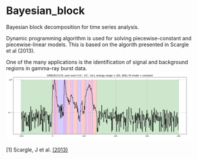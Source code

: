 # Bayesian_block
Bayesian block decomposition for time series analysis.

Dynamic programming algorithm is used for solving
piecewise-constant and piecewise-linear models.
This is based on the algorith presented in Scargle
et al (2013).

One of the many applications is the identification 
of signal and background regions in gamma-ray burst data.
![image](/images/light_curve.png)


[1] Scargle, J et al. [(2013)](https://ui.adsabs.harvard.edu/abs/2013ApJ...764..167S)
